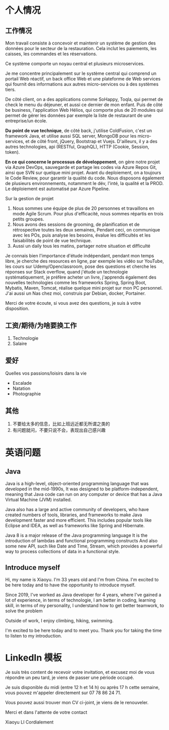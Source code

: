 # 个人情况

## 工作情况

Mon travail consiste à concevoir et maintenir un système de gestion des données pour le secteur de la restauration. Cela inclut les paiements, les caisses, les commandes et les réservations.

Ce système comporte un noyau central et plusieurs microservices.

Je me concentre principalement sur le système central qui comprend un portail Web réactif, un back office Web et une plateforme de Web services qui fournit des informations aux autres micro-services ou à des systèmes tiers.

De côté client, on a des applications comme SoHappy, Toqla, qui permet de check le menu du déjeuner, et aussi ce dernier de mon enfant. Puis de côté be business, l'application Web Hélios, qui comporte plus de 20 modules qui permet de gérer les données par exemple la liste de restaurant de une entreprise/un école.

**Du point de vue technique**, de côté back, j'utilise ColdFusion, c'est un framework Java, et utilise aussi SQL server, MongoDB pour les micro-services, et de côté front, jQuery, Bootstrap et Vuejs. D'ailleurs, il y a des autres technologies, api (RESTful, GraphQL), HTTP (Cookie, Session, token).

**En ce qui concerne le processus de développement**, on gère notre projet via Azure DevOps, sauvegarde et partage les codes via Azure Repos Git, ainsi que SVN sur quelque mini projet. Avant du deploiement, on a toujours le Code Review, pour garantir la qualité du code. Nous disposons également de plusieurs environnements, notamment le dév, l'inté, la qualité et la PROD. Le déploiement est automatisé par Azure Pipeline.

Sur la gestion de projet
1. Nous sommes une équipe de plus de 20 personnes et travaillons en mode Agile Scrum. Pour plus d'efficacité, nous sommes répartis en trois petits groupes.
2. Nous avons des sessions de grooming, de planification et de rétrospective toutes les deux semaines, Pendant ceci, on communique avec les POs, puis analyse les besoins, évalue les difficultés et les faisabilités de point de vue technique.
3. Aussi un daily tous les matins, partager notre situation et difficulté

Je connais bien l'importance d'étude indépendant, pendant mon temps libre, je cherche des resources en ligne, par exemple les vidéo sur YouTube, les cours sur Udemy/Openclassroom, pose des questions et cherche les réponses sur Stack overflow, quand j'étude un technologie systématiquement, je préfère acheter un livre, j'apprends également des nouvelles technologies comme les frameworks Spring, Spring Boot, Mybatis, Maven, Tomcat, réalise quelque mini projet sur mon PC personnel. J'ai aussi un Nas chez moi, construis par Debian, docker, Portainer.

Merci de votre écoute, si vous avez des questions, je suis à votre disposition.

## 工资/期待/为啥要换工作

1. Technologie
2. Salaire

## 爱好

Quelles vos passions/loisirs dans la vie
- Escalade
- Natation
- Photographie

## 其他

1. 不要给太多的信息，比如上班远近都无所谓之类的
2. 有问题就问，不要只说不会，表现出自己感兴趣

# 英语问题

## Java

Java is a high-level, object-oriented programming language that was developed in the mid-1990s, It was designed to be platform-independent, meaning that Java code can run on any computer or device that has a Java Virtual Machine (JVM) installed.

Java also has a large and active community of developers, who have created numbers of tools, libraries, and frameworks to make Java development faster and more efficient. This includes popular tools like Eclipse and IDEA, as well as frameworks like Spring and Hibernate.

Java 8 is a major release of the Java programming language
It is the introduction of lambdas and functional programming constructs
And also some new API, such like Date and Time, Stream, which provides a powerful way to process collections of data in a functional style.

## Introduce myself

Hi, my name is Xiaoyu. I'm 33 years old and I'm from China. I'm excited to be here today and to have the opportunity to introduce myself.

Since 2019, I've worked as Java developer for 4 years, where I've gained a lot of experience, in terms of technologie, l am better in coding, learning skill, in terms of my personality, I understand how to get better teamwork, to solve the problem

Outside of work, I enjoy climbing, hiking, swimming.

I'm excited to be here today and to meet you. Thank you for taking the time to listen to my introduction.

# LinkedIn 模板

Je suis très content de recevoir votre invitation, et excusez moi de vous répondre un peu tard, je viens de passer une période occupé.

Je suis disponible du midi (entre 12 h et 14 h) ou après 17 h cette semaine, vous pouvez m'appeler directement sur 07 78 86 24 71.

Vous pouvez aussi trouver mon CV ci-joint, je viens de le renouveler.

Merci et dans l'attente de votre contact

Xiaoyu LI
Cordialement
